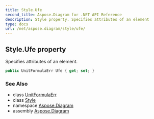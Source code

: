 ```yaml
---
title: Style.Ufe
second_title: Aspose.Diagram for .NET API Reference
description: Style property. Specifies attributes of an element
type: docs
url: /net/aspose.diagram/style/ufe/
---
```

## Style.Ufe property

Specifies attributes of an element.

```csharp
public UnitFormulaErr Ufe { get; set; }
```

### See Also

* class [UnitFormulaErr](../../unitformulaerr/)
* class [Style](../)
* namespace [Aspose.Diagram](../../style/)
* assembly [Aspose.Diagram](../../../)


